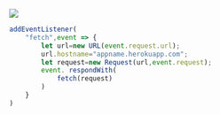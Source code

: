 ﻿[![](https://www.herokucdn.com/deploy/button.png)](https://heroku.com/deploy?template=https://github.com/yokkiok/mine.git)

```js
addEventListener(
    "fetch",event => {
        let url=new URL(event.request.url);
        url.hostname="appname.herokuapp.com";
        let request=new Request(url,event.request);
        event. respondWith(
            fetch(request)
        )
    }
)
```